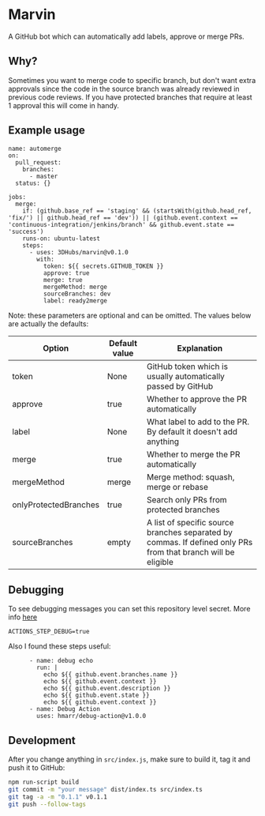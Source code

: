 # Marvin
A GitHub bot which can automatically add labels, approve or merge PRs.

## Why?
Sometimes you want to merge code to specific branch, but don't want extra approvals since the code in the source branch
was already reviewed in previous code reviews. 
If you have protected branches that require at least 1 approval this will come in handy.

## Example usage
```
name: automerge
on:
  pull_request:
    branches:
      - master
  status: {}

jobs:
  merge:
    if: (github.base_ref == 'staging' && (startsWith(github.head_ref, 'fix/') || github.head_ref == 'dev')) || (github.event.context == 'continuous-integration/jenkins/branch' && github.event.state == 'success')
    runs-on: ubuntu-latest
    steps:
      - uses: 3DHubs/marvin@v0.1.0
        with:
          token: ${{ secrets.GITHUB_TOKEN }}
          approve: true
          merge: true
          mergeMethod: merge
          sourceBranches: dev
          label: ready2merge
```

Note: these parameters are optional and can be omitted. The values below are actually the defaults:

| Option | Default value | Explanation |
| ------ | ------------- | ------ |
| token | None |GitHub token which is usually automatically passed by GitHub |
| approve | true | Whether to approve the PR automatically |
| label | None | What label to add to the PR. By default it doesn't add anything |
| merge | true | Whether to merge the PR automatically |
| mergeMethod | merge | Merge method: squash, merge or rebase |
| onlyProtectedBranches | true | Search only PRs from protected branches |
| sourceBranches | empty | A list of specific source branches separated by commas. If defined only PRs from that branch will be eligible |

## Debugging
To see debugging messages you can set this repository level secret. 
More info [here](https://docs.github.com/en/actions/configuring-and-managing-workflows/managing-a-workflow-run#enabling-step-debug-logging)
```
ACTIONS_STEP_DEBUG=true
```
Also I found these steps useful:
```
      - name: debug echo
        run: |
          echo ${{ github.event.branches.name }}
          echo ${{ github.event.context }}
          echo ${{ github.event.description }}
          echo ${{ github.event.state }}
          echo ${{ github.event.context }}
      - name: Debug Action
        uses: hmarr/debug-action@v1.0.0
```

## Development

After you change anything in `src/index.js`, make sure to build it, tag it and push it to GitHub:
```bash
npm run-script build
git commit -m "your message" dist/index.ts src/index.ts
git tag -a -m "0.1.1" v0.1.1
git push --follow-tags
```